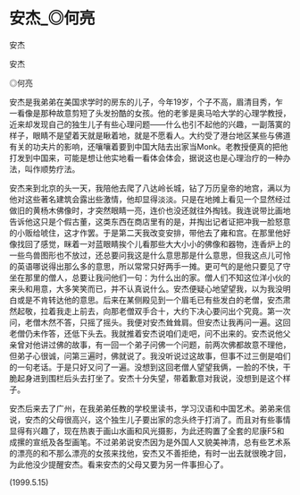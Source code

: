 # 安杰_◎何亮

安杰

安杰

◎何亮

安杰是我弟弟在美国求学时的房东的儿子，今年19岁，个子不高，眉清目秀，乍一看像是那种故意剪短了头发扮酷的女孩。他的老爹是奥马哈大学的心理学教授，近来却发现自己的独生儿子有些心理问题——什么也引不起他的兴趣，一副落寞的样子，眼睛不是望着天就是瞅着地，就是不愿看人。大约受了港台地区某些与佛道有关的功夫片的影响，还嚷嚷着要到中国大陆去出家当Monk。老教授便真的把他打发到中国来，可能是想让他实地看一看体会体会，据说这也是心理治疗的一种办法，叫作顺势疗法。

安杰来到北京的头一天，我陪他去爬了八达岭长城，钻了万历皇帝的地宫，满以为他对这些著名建筑会露出些激情，他却显得淡淡。只是在地摊上看见一个显然经过做旧的黄杨木佛像时，才突然眼睛一亮，连价也没还就往外掏钱。我连说带比画地告诉他这只是个假古董，这类东西在商店里有的是，并掏出记者证把冲我一脸怒意的小贩给唬住，这才作罢。于是第二天我改变安排，带他去了雍和宫。在那里他好像找回了感觉，眯着一对蓝眼睛挨个儿看那些大大小小的佛像和器物，连香炉上的一些鸟兽图形也不放过，还总要问我这是什么意思那是什么意思，但我这点儿可怜的英语哪说得出那么多的意思，所以常常只好两手一摊。更可气的是他只要见了守坐在那里的僧人，总要让我问他们一句：为什么出的家。僧人们不知这位洋小伙的来头和用意，大多笑笑而已，并不认真说什么。安杰便疑心地望望我，以为我没明白或是不肯转达他的意思。后来在某侧殿见到一个眉毛已有些发白的老僧，安杰肃然起敬，拉着我走上前去，向那老僧双手合十，大约下决心要问出个究竟。第一次问，老僧木然不答，只摇了摇头。我便对安杰耸耸肩。但安杰让我再问一遍。这回老僧仍未作答，还低下头去。我就推着安杰说咱们走吧，问不出来的。安杰说他父亲曾对他讲过佛的故事，有一回一个弟子问佛一个问题，前两次佛都故意不理他，但弟子心很诚，问第三遍时，佛就说了。我没听说过这故事，但事不过三倒是咱们的一句老话。于是只好又问了一遍。没想到这回老僧人望望我俩，一脸的不快，干脆起身进到围栏后头去打坐了。安杰十分失望，带着歉意对我说，没想到是这个样子。

安杰后来去了广州，在我弟弟任教的学校里读书，学习汉语和中国艺术。弟弟来信说，安杰的父母很高兴，这个独生儿子要出家的念头终于打消了。而且对有些事情显得有兴趣了，现在热衷于画山水画和风光摄影，为此还购置了全套的尼康F5和成摞的宣纸及各型画笔。不过弟弟说安杰因为是外国人又貌美神清，总有些艺术系的漂亮的和不那么漂亮的女孩来找他，安杰又不善拒绝，有时一出去就很晚才回，为此他没少提醒安杰。看来安杰的父母又要为另一件事担心了。

(1999.5.15)